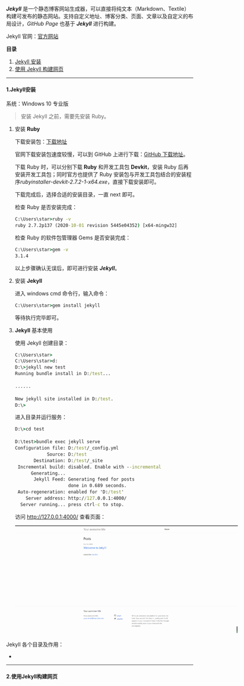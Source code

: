 ***Jekyll*** 是一个静态博客网站生成器，可以直接将纯文本（Markdown、Textile）构建可发布的静态网站。支持自定义地址、博客分类、页面、文章以及自定义的布局设计，*GitHub Page* 也基于 ***Jekyll*** 进行构建。

Jekyll 官网：[官方网站](http://jekyllcn.com/)



**目录**

1. [Jekyll 安装](#1Jekyll安装)
2. [使用 Jekyll 构建网页](#2使用Jekyll构建网页)



---

#### 1.Jekyll安装

系统：Windows 10 专业版

> 安装 Jekyll 之前，需要先安装 Ruby。



1. 安装 **Ruby**

   下载安装包：[下载地址](https://rubyinstaller.org/downloads/)

   官网下载安装包速度较慢，可以到 GitHub 上进行下载：[GitHub 下载地址](https://github.com/oneclick/rubyinstaller2)。

   下载 Ruby 时，可以分别下载 **Ruby** 和开发工具包 **Devkit**，安装 Ruby 后再安装开发工具包；同时官方也提供了 Ruby 安装包与开发工具包结合的安装程序*rubyinstaller-devkit-2.7.2-1-x64.exe*，直接下载安装即可。

   下载完成后，选择合适的安装目录，一直 next 即可。

   检查 Ruby 是否安装完成：

   ~~~cmd
   C:\Users\star>ruby -v
   ruby 2.7.2p137 (2020-10-01 revision 5445e04352) [x64-mingw32]
   ~~~

   检查 Ruby 的软件包管理器 Gems 是否安装完成：

   ~~~cmd
   C:\Users\star>gem -v
   3.1.4
   ~~~

   以上步骤确认无误后，即可进行安装 ***Jekyll***。

2. 安装  **Jekyll**

   进入 windows cmd 命令行，输入命令：

   ~~~cmd
   C:\Users\star>gem install jekyll
   ~~~

   等待执行完毕即可。

3. **Jekyll** 基本使用

   使用 Jekyll 创建目录：

   ~~~cmd
   C:\Users\star>
   C:\Users\star>d:
   D:\>jekyll new test
   Running bundle install in D:/test...
   
   ......
   
   New jekyll site installed in D:/test.
   D:\>
   ~~~

   进入目录并运行服务：

   ~~~cmd
   D:\>cd test
   
   D:\test>bundle exec jekyll serve
   Configuration file: D:/test/_config.yml
               Source: D:/test
          Destination: D:/test/_site
    Incremental build: disabled. Enable with --incremental
         Generating...
          Jekyll Feed: Generating feed for posts
                       done in 0.689 seconds.
    Auto-regeneration: enabled for 'D:/test'
       Server address: http://127.0.0.1:4000/
     Server running... press ctrl-c to stop.
   ~~~

   访问 http://127.0.0.1:4000/ 查看页面：

   <p align='center'> <img src='../Image/1602440369.jpg' title='Nginx默认页面' style='max-width:600px'></img> </p>

Jekyll 各个目录及作用：

- 



---

#### 2.使用Jekyll构建网页